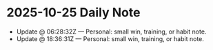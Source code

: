 # 2025-10-25 Daily Note

- Update @ 06:28:32Z — Personal: small win, training, or habit note.
- Update @ 18:36:31Z — Personal: small win, training, or habit note.
